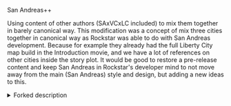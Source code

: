 San Andreas++

Using content of other authors (SAxVCxLC included) to mix them together in barely canonical way. This modification was a concept of mix three cities together in canonical way as Rockstar was able to do with San Andreas development. Because for example they already had the full Liberty City map build in the Introduction movie, and we have a lot of references on other cities inside the story plot. It would be good to restore a pre-release content and keep San Andreas in Rockstar's developer mind to not move away from the main (San Andreas) style and design, but adding a new ideas to this.

<details> 
  <summary>Forked description</summary>
------------------
## Contents
 * Authors, Credits/Special Thanks
 * INSTALLATION
 * Remarks for developers of SAxVCxLC
   - Principles
   - GitHub
   - File structure and installation scripts
   - Updating files during development
 * TROUBLESHOOTING, ERRORS, FAQs
 * Mods for SAxVCxLC (specifically adjusted)
   
# SAxVCxLC
Adds the GTA Vice City and Liberty City maps into GTA San Andreas. GTA SA remains fully playable and modable: mods for SA work also with SAxVCxLC. SAxVCxLC is clean basis for modding by external mods.

For discussions, see: http://gtaforums.com/topic/813938-saxvcxlc-vc-and-lc-in-san-andreas/

## Main Author:
PlatinumSerb

## Co-Authors/Direct Contributors:
* goodidea82 - Infrastructure, Installation
* inan.ahammad - Added garages in VC/LC, testing/bug reporting
* HeicoDE - Bugfixes, script updates
* eagle152 - zone/gang fixes
* chaosbginwenrealityend - Culling fixes
* artginPL - ENEX/Interior Markers, Patches, Conversion of music for radio
* Swoorup - PathMover, COLRenamer(old program :p), Conversion of LC and VC paths

## Credits/Special Thanks:
Providing help and additional ressources
* fastman92 - [Limit Adjuster](https://gtaforums.com/topic/733982-fastman92-limit-adjuster/), [IMG Console](https://gtaforums.com/topic/524409-fastman92-img-console/), Debugging 
* GTA: Liberty City Team - Use of GTA:LC map
* [OpenVice](https://gtaforums.com/topic/423864-wip-openvice-another-vice-map-for-sa/?tab=comments#comment-1059461103)(NTAuthority) - Use of Vice City map
* Silent - [ASI Loader](https://gtaforums.com/topic/523982-relopensrc-silents-asi-loader/) and [Extended Gangs ASI](https://gtaforums.com/topic/682194-extended-gang-wars/?tab=comments#comment-1064701250)
* LINK2012 - [Modloader](https://gtaforums.com/topic/669520-mod-loader/), [Garage Extender](https://gtaforums.com/topic/536465-garage-extender/)
* _F_ - use of GTA VC cars Converted to SA
* CJ2000 - use of GTA VC and III vehicles
* Kam - [Kam's Max Scripts](https://gtaforums.com/topic/907323-rel-kams-gta-scripts-2018/)
* Deniska - 3dmax script pack
* x-men - 3dmax scripts/IMG Manager
* CLEO Team - [CLEO](https://gtaforums.com/topic/674029-sarel-cleo-43/?tab=comments#comment-1064503982)
* ThirteenAG - [Project2dfx](https://gtaforums.com/topic/573478-project2dfx/)
* Junior_Djjr - Overhaul of CLEO scripts
* ZAZ - some of his CLEO mods were crucial for debugging/getting around the map.
* X-Seti - original concept of combining GTA III era cities so he deserves a shout out :p
* Squad - testing/bug reporting, map fixes
* Crspy - modloader installation fix
* Beckerbrasil - testing/bug reporting
* ILOVEFOOTBALL95 - testing/bug reporting

Thanks Rock* Games

# Installation
1. Two different ways exist to download the project (Use only ONE of them):
  * (Easy, but small UPDATES require full download and installation) Download the project as a Zip file from https://github.com/goodidea82/SAxVCxLC/releases. Extract the Zip file.
  * (Recommended because UPDATES are simple and fast): 
    - Download and install the [GIT client](https://git-scm.com/download/win). 
    - Run "Git-Bash.exe" and enter "git clone https://github.com/goodidea82/SAxVCxLC" to download the project.
     When SAxVCxLC gets an update you just double-click on updateFromGitHub.bat. Some infos: [here](https://gtaforums.com/topic/813938-saxvcxlc-vc-and-lc-in-san-andreas/?do=findComment&comment=1070405348) and [github-git-cheat-sheet.pdf](https://services.github.com/on-demand/downloads/github-git-cheat-sheet.pdf)
  
2. Click on Install.bat and follow the instructions there. Eventually additional files (radio music) will be downloaded.

If the installation script closes without asking to press a button (enter), then something went wrong. In this case run the script from cmd.exe so that the commandline window does not close and you can see what were the last words the script said.

# Remarks for developers of SAxVCxLC
## Principles
SAxVCxLC is a clean base for modding. This means SAxVCxLC should be as close as possible to the original games and modification or additions shall be provided as external mods (except for few cases where every user agrees).

* Developing SAxVCxLC means to [fix bugs](https://github.com/goodidea82/SAxVCxLC/issues); add missing things; and improve compatibility, modularity, and flexibility. Ideally all missions from VC and LC should be ported one day. The look-and-feel of the games shall remain original with priority for SA. Additional Rockstar maps may be added. In particular, original SA game must remain fully playable and modable at all times (backwards compatible with older mods). Things to keep in mind, for example:
  * Do not add/removed/modify objects in the SA map area.
  * All object IDs that were free in original SA game must remain free after SAxVCxLC installation. Do not use IDs in the range 0-20000.
  * The number of weapons, peds, cars, objects, etc. should be fixed some day (when all original things are ported). This important so that modders that provide external mods will know what are the IDs of objects for which they can provide improved versions and what are the remaining free IDs for new objects.
* Additions, modification, HD-content, scripts, etc for SAxVCxLC are very welcome. They should be provided as external mods for three reasons: (1) to advertise SAxVCxLC to new users on other websites, (2) to not force modification/addition on users, but let them customize it individually, (3) to ensure that SAxVCxLC becomes a stable base for modding (known used/free IDs etc). Many GTA-specialized websites exists where you can publish mods. In your mod provide a Readme.txt with a link to a release version on this GitHub. Here we can provide a list of mods that link to SAxVCxLC on GitHub.
* It is also possible to create a spin-off project if publishing a mod for SAxVCxLC is not a suitable solution for some reason (e.g. a super modded version). This can be done by using "fork" to create a derived GitHub project without creating a pull-request back. This way the spin-off can benefit from updates made to SAxVCxLC and from campatibility with mods made for SAxVCxLC. The spin-off must prominently say somewhere that it is based on SAxVCxLC.

## GitHub
* Create your GitHub account, then practice Git and GitHub on a hello-world project first. From experience we require that you install GIT on your computer (For example: https://git-scm.com/download/win) and test it with your hello-world project. You must understand (git add, git commit, git push, git pull) so read a tutorial on the internet. Some quick info [github-git-cheat-sheet.pdf](https://services.github.com/on-demand/downloads/github-git-cheat-sheet.pdf)
* Git configuration on windows: 
   * line endings: Checkout as-is
   * commit as-is (we use windows line endings)
* Contact us on "http://gtaforums.com/topic/813938-saxvcxlc-vc-and-lc-in-san-andreas/" so you can be included as collaborator on on this GitHub project. You can then do updates and patches on SAxVCxLC. The "Principles" in the above section must be respected. Once you have access as a collaborator:
    1. Open Git Bash on your computer and Use "git clone https://github.com/goodidea82/SAxVCxLC.git"
    2. Create a new branch "git branch BRANCHNAME" and switch to this branch "git checkout BRANCHNAME". Make sure that the BRANCHNAME starts with your username as prefix, e.g. "MisterGTA_testBranch".
    3. Create commits 'git commit -a -m "Some description..." ' to your local branch and frequently do "git pull" and "git merge master" to add the latest updates to your local branch. Use "git push" to send commits in your branch on your local computer to GitHub.
    4. When your work is ready to be added to the master branch, then do a pull request so that your changes will be reviewed and can then be merged into the master branch. To do a pull request: you can either
        * https://help.github.com/articles/creating-a-pull-request/  , or
        * https://git-scm.com/docs/git-request-pull 
* Do not upload big files on GitHub. The purpuse of Git is to keep track of many small files. Maxium allowed project size on GitHub is 1000 GB. 
* Let's try not to use Git Large File Storage (LFS), because all developers will have to install this (making it harder for new developers to start). Take a look in toolsForInstallation\Music.bat how to download large files using wget.exe during installation.
* To move and rename files/folders install GIT on your computer rather than using the web interface.  Use "git mv" to move files and directories and "git rm" to delete files and so on.
* Pull updates "git pull" from the master branch frequently to reduce the risk of version conflicts.

## File structure and installation scripts
* The installation uses BAT files. It is horrible BUT it has the advantages that nobody has to install additional tools, it is  trasparent (people can read it and edit with a text editor). Learn a few basics about batch programming [here](https://en.wikibooks.org/wiki/Windows_Batch_Scripting)
* Read the installation scripts (.bat files) carefully to understand what is happening. Read also .gitignore, and xcopy_exclude.txt
* Read SAxVCxLC_source\Readme.txt

## Updating files during development
* The script copyOnlyNewerFiles.bat uses InstallSettings.bat to update only modified files. This means you can place files in the source directories and run the script. However, the file timestamp uses minutes not seconds. If you update files more frequently then a minute, then IMG files will not be recreated.
* When you make changes then eventually you will have to update the installation scripts in toolsForInstallation.
* Do not forget to add files to git and push them to your git branch.

# Troubleshooting, Errors, FAQs
Here is a list of [issues](https://github.com/goodidea82/SAxVCxLC/issues).
## Problems after clean installation
SAxVCxLC must be installed on a clean game (HOODLUM 1.0)! After installing SAxVCxLC, test it BEFORE adding mods.
* Game crashes. Try to remove the .asi files one-by-one (start with grgx.asi and ExGangWars.asi) and try to start the game again eachtime. However, do not remove fastman92limitAdjuster.asi because this one is essential. See [here](https://gtaforums.com/topic/813938-saxvcxlc-vc-and-lc-in-san-andreas/?do=findComment&comment=1070418105)
* Game freezes while loading: Perhaps a popup-window in the background (invisible) from Fastman92LimitAdjuster. Try pressing the Space-bar or Enter several times.
* Game started once, but not again: Perhaps gta_sa.exe did not close properly and is still running in the background and blocking the new start of gta. Open windows task manager and kill the process gta_sa.exe.
* *Error 0x5380C3 trying to load object instance with undefined ID* When using ModLoader.
See [here](http://gtaforums.com/topic/813938-saxvcxlc-vc-and-lc-in-san-andreas/?p=1068034069) and [here](http://gtaforums.com/topic/813938-saxvcxlc-vc-and-lc-in-san-andreas/?p=1069668668)
* FastmanLimitAdjuster92.log says "Error, model hash 0x81AC51E7 is declared on multiple IDs: 384, 385, 386, 387, 388, 389, 390, 391, 392, 393,". SAxVCxLC contains a fix for that, this means that your the installation did not work completely. See also [here](http://gtaforums.com/topic/733982-fastman92-limit-adjuster/page-76#entry1069287124)
* Fastman92LimitAdjuster.log says "Error 0x4087EA, file with undefined ID requested:" and "Last file to be loaded: data\shopping.dat". Try to adjust: fastman92limitAdjuster_GTASA.ini, section [MAP LIMITS], item "Paths map size".
* Error Status 0xc000012f “Bad Image” When Running a Program. This is a windows problem. See, for example [here]( https://www.winhelponline.com/blog/error-0xc000012f-bad-image-fix-corrupt-files/)
* Error 126: "missing dependency (DLL). Try using Dependency Walker on the ASI", see [here](https://gtaforums.com/topic/536465-garage-extender/?do=findComment&comment=1070397619)
* 0x00537D12 memory exception during game-play. See [here](https://gtaforums.com/topic/813938-saxvcxlc-vc-and-lc-in-san-andreas/?do=findComment&comment=1070421811)

## Problems with savegames or original missions 
* About savegames. Mods can introduce faults into savegames that show up later in the future. Once a savegame has a fault, that fault will copy from savegame to savegame like a virus. This problem has nothing to do with SAxVCxLC. Once a savegame has a problem it must be deleted as well as all derived savegames. 
After completing a missing using "All Mission Access Mod v1.2" I think it is not safe to create savegame from that state.
For example see [here](http://gtaforums.com/topic/813938-saxvcxlc-vc-and-lc-in-san-andreas/?p=1069680402)
* Missions that sometimes work and sometimes not: (["OG LOC"](https://github.com/goodidea82/SAxVCxLC/issues/26), ["Saint Mark's Bistro"](https://github.com/goodidea82/SAxVCxLC/issues/29), ["Nines & AKs", "Swet and Kendl"](https://github.com/goodidea82/SAxVCxLC/issues/28))
* Missions that have been tested successfully: 

## Problems with external mods
Incompatible with FLA (SAxVCxLC is based on FastmanLimitAdjuster92 (FLA)):
* Dkpacc22 Hud
* A list with mods that are incompatible due to FLA exist also in another similar project [here](http://gtaforums.com/topic/883865-gta-underground-compatible-modifications-thread/)
* GarageExtender grgx.asi doesn't seem to work properly with SilentPatch, eg. the Pay'n'Spray doesn't work. [See here](https://gtaforums.com/topic/536465-garage-extender/?do=findComment&comment=1070398545)

# Mods for SAxVCxLC (specifically adjusted)
SAxVCxLC is compatible with most mods for normal SA. Below is a list of mods that are specially adjusted or created for SAxVCxLC.
* Project Props (http://gtaforums.com/topic/885393-project-props/)
</details>


